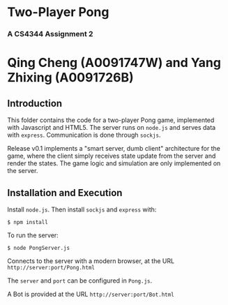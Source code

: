 # Two-Player Pong
### A CS4344 Assignment 2
# Qing Cheng (A0091747W) and Yang Zhixing (A0091726B)

## Introduction
This folder contains the code for a two-player Pong game, implemented with Javascript and HTML5.  The server runs on ```node.js``` and serves data with ```express```.  Communication is done through ```sockjs```.  

Release v0.1 implements a "smart server, dumb client" architecture for the game, where the client simply receives state update from the server and render the states.  The game logic and simulation are only implemented on the server.  

## Installation and Execution
Install ```node.js```.  Then install `sockjs` and `express` with:
```
$ npm install
```

To run the server:
```
$ node PongServer.js
```

Connects to the server with a modern browser, at the URL ```http://server:port/Pong.html```

The ```server``` and ```port``` can be configured in ```Pong.js```.

A Bot is provided at the URL ```http://server:port/Bot.html```

